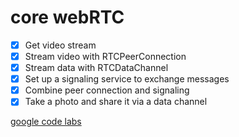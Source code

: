 # core webRTC

- [x] Get video stream
- [x] Stream video with RTCPeerConnection
- [x] Stream data with RTCDataChannel
- [x] Set up a signaling service to exchange messages
- [x] Combine peer connection and signaling
- [x] Take a photo and share it via a data channel

[google code labs](https://codelabs.developers.google.com/codelabs/webrtc-web/#1)

